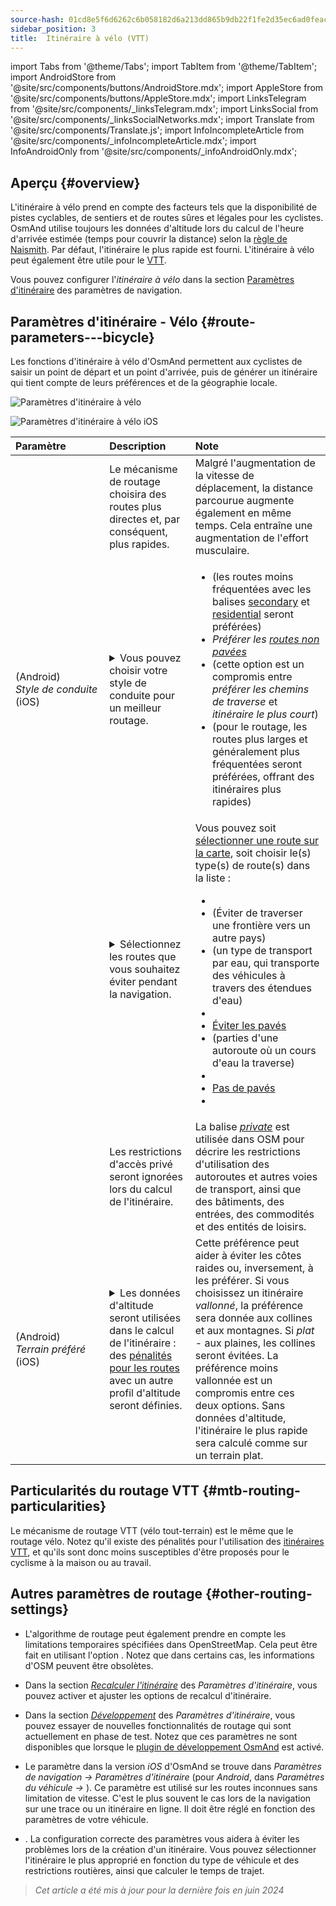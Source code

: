 ```yaml
---
source-hash: 01cd8e5f6d6262c6b058182d6a213dd865b9db22f1fe2d35ec6ad0feacdf159f
sidebar_position: 3
title:  Itinéraire à vélo (VTT)
---
```


import Tabs from '@theme/Tabs';
import TabItem from '@theme/TabItem';
import AndroidStore from '@site/src/components/buttons/AndroidStore.mdx';
import AppleStore from '@site/src/components/buttons/AppleStore.mdx';
import LinksTelegram from '@site/src/components/_linksTelegram.mdx';
import LinksSocial from '@site/src/components/_linksSocialNetworks.mdx';
import Translate from '@site/src/components/Translate.js';
import InfoIncompleteArticle from '@site/src/components/_infoIncompleteArticle.mdx';
import InfoAndroidOnly from '@site/src/components/_infoAndroidOnly.mdx';


## Aperçu {#overview}

L'itinéraire à vélo prend en compte des facteurs tels que la disponibilité de pistes cyclables, de sentiers et de routes sûres et légales pour les cyclistes. OsmAnd utilise toujours les données d'altitude lors du calcul de l'heure d'arrivée estimée (temps pour couvrir la distance) selon la [règle de Naismith](https://en.wikipedia.org/wiki/Naismith%27s_rule#Scarf's_equivalence_between_distance_and_climb). Par défaut, l'itinéraire le plus rapide est fourni.
L'itinéraire à vélo peut également être utile pour le [VTT](#mtb-routing-particularities).

Vous pouvez configurer l'*itinéraire à vélo* dans la section [Paramètres d'itinéraire](../guidance/navigation-settings#route-parameters) des paramètres de navigation.


## Paramètres d'itinéraire - Vélo {#route-parameters---bicycle}

Les fonctions d'itinéraire à vélo d'OsmAnd permettent aux cyclistes de saisir un point de départ et un point d'arrivée, puis de générer un itinéraire qui tient compte de leurs préférences et de la géographie locale.

<Tabs groupId="operating-systems">

<TabItem value="android" label="Android">

![Paramètres d'itinéraire à vélo](@site/static/img/navigation/routing/cycling_routing_andr.png)

</TabItem>

<TabItem value="ios" label="iOS">

![Paramètres d'itinéraire à vélo iOS](@site/static/img/navigation/routing/cycling_routing_ios.png)

</TabItem>

</Tabs>

| Paramètre | Description | Note |
|:------------|:---------------|:---------------|
|*<Translate android="true" ids="fast_route_mode"/>*  | Le mécanisme de routage choisira des routes plus directes et, par conséquent, plus rapides.  | Malgré l'augmentation de la vitesse de déplacement, la distance parcourue augmente également en même temps. Cela entraîne une augmentation de l'effort musculaire. |
| *<Translate android="true" ids="routing_attr_driving_style_name"/>* (Android) *Style&nbsp;de&nbsp;conduite* (iOS) | <details><summary> Vous pouvez choisir votre style de conduite pour un meilleur routage. </summary> ![Style de conduite à vélo Android](@site/static/img/navigation/routing/style_cycling_andr.png)  </details>  | <ul><li> *<Translate android="true" ids="routing_attr_driving_style_safety_name"/>* (les routes moins fréquentées avec les balises [secondary](https://wiki.openstreetmap.org/wiki/Tag:highway%3Dsecondary) et [residential](https://wiki.openstreetmap.org/wiki/Tag:highway%3Dresidential) seront préférées) </li><li> *Préférer les [routes non pavées](https://wiki.openstreetmap.org/wiki/Key:surface#Unpaved)* </li><li>  *<Translate android="true" ids="routing_attr_driving_style_balance_name"/>* (cette option est un compromis entre *préférer les chemins de traverse* et *itinéraire le plus court*) </li><li>  *<Translate android="true" ids="routing_attr_driving_style_speed_name"/>* (pour le routage, les routes plus larges et généralement plus fréquentées seront préférées, offrant des itinéraires plus rapides) </li></ul>  |
| *<Translate android="true" ids="impassable_road"/>* |  <details><summary> Sélectionnez les routes que vous souhaitez éviter pendant la navigation.  </summary>![Éviter les routes Android](@site/static/img/navigation/routing/avoid_cycling_andr.png) </details>  | Vous pouvez soit [sélectionner une route sur la carte](../../map/map-context-menu/#avoid-road), soit choisir le(s) type(s) de route(s) dans la liste :  <ul><li>[<Translate android="true" ids="routing_attr_avoid_unpaved_name"/>](https://wiki.openstreetmap.org/wiki/Key:surface)</li><li>[<Translate android="true" ids="routing_attr_avoid_borders_name"/>](https://wiki.openstreetmap.org/wiki/Tag:barrier%3Dborder_control) (Éviter de traverser une frontière vers un autre pays)</li><li>[<Translate android="true" ids="routing_attr_avoid_ferries_name"/>](https://wiki.openstreetmap.org/wiki/Ferries) (un type de transport par eau, qui transporte des véhicules à travers des étendues d'eau)</li><li>[<Translate android="true" ids="routing_attr_avoid_stairs_name"/>](https://wiki.openstreetmap.org/wiki/Tag:highway%3Dsteps)</li><li>[Éviter les pavés](https://wiki.openstreetmap.org/wiki/Tag:surface%3Dcobblestone)</li><li> [<Translate android="true" ids="routing_attr_avoid_fords_name"/>](https://wiki.openstreetmap.org/wiki/Tag:ford%3Dyes) (parties d'une autoroute où un cours d'eau la traverse) </li><li> [<Translate android="true" ids="routing_attr_avoid_tunnels_name"/>](https://wiki.openstreetmap.org/wiki/Key:tunnel) </li><li> [Pas de pavés](https://wiki.openstreetmap.org/wiki/Tag:surface%3Dsett)</li><li> [<Translate android="true" ids="routing_attr_avoid_footways_name"/>](https://wiki.openstreetmap.org/wiki/Tag:highway%3Dfootway) </li></ul>|
| *<Translate android="true" ids="routing_attr_allow_private_name"/>* |  Les restrictions d'accès privé seront ignorées lors du calcul de l'itinéraire.  | La balise *[private](https://wiki.openstreetmap.org/wiki/Key:access)* est utilisée dans OSM pour décrire les restrictions d'utilisation des autoroutes et autres voies de transport, ainsi que des bâtiments, des entrées, des commodités et des entités de loisirs.   |
|*<Translate android="true" ids="routing_attr_height_obstacles_name"/>* (Android) *Terrain&nbsp;préféré* (iOS) | <details><summary> Les données d'altitude seront utilisées dans le calcul de l'itinéraire : des [pénalités pour les routes](../../../technical/osmand-file-formats/osmand-routing-xml.md#penalties-of-elevation-data) avec un autre profil d'altitude seront définies. </summary> ![Utiliser les données d'altitude Android](@site/static/img/navigation/routing/pedestrian_elevation_andr.png)  </details> | Cette préférence peut aider à éviter les côtes raides ou, inversement, à les préférer. Si vous choisissez un itinéraire *vallonné*, la préférence sera donnée aux collines et aux montagnes. Si *plat* - aux plaines, les collines seront évitées. La préférence moins vallonnée est un compromis entre ces deux options. Sans données d'altitude, l'itinéraire le plus rapide sera calculé comme sur un terrain plat. |


## Particularités du routage VTT {#mtb-routing-particularities}

Le mécanisme de routage VTT (vélo tout-terrain) est le même que le routage vélo. Notez qu'il existe des pénalités pour l'utilisation des [itinéraires VTT](../../map/vector-maps.md#routes), et qu'ils sont donc moins susceptibles d'être proposés pour le cyclisme à la maison ou au travail.


## Autres paramètres de routage {#other-routing-settings}

- L'algorithme de routage peut également prendre en compte les limitations temporaires spécifiées dans OpenStreetMap. Cela peut être fait en utilisant l'option *[<Translate android="true" ids="temporary_conditional_routing"/>](../routing/osmand-routing.md#consider-temporary-limitations)*. Notez que dans certains cas, les informations d'OSM peuvent être obsolètes.

- Dans la section [*Recalculer l'itinéraire*](../../navigation/guidance/navigation-settings.md#recalculate-route) des *Paramètres d'itinéraire*, vous pouvez activer et ajuster les options de recalcul d'itinéraire.

- Dans la section [*Développement*](../guidance/navigation-settings.md#development-settings) des *Paramètres d'itinéraire*, vous pouvez essayer de nouvelles fonctionnalités de routage qui sont actuellement en phase de test. Notez que ces paramètres ne sont disponibles que lorsque le [plugin de développement OsmAnd](../../plugins/development.md) est activé.

- Le paramètre *[<Translate ios="true" ids="road_speeds"/>](../guidance/navigation-settings.md#road-speeds)* dans la version *iOS* d'OsmAnd se trouve dans *Paramètres de navigation → Paramètres d'itinéraire* (pour *Android*, dans *Paramètres du véhicule → [<Translate android="true" ids="default_speed_setting_title"/>](../guidance/navigation-settings.md#default-speed--road-speeds)*). Ce paramètre est utilisé sur les routes inconnues sans limitation de vitesse. C'est le plus souvent le cas lors de la navigation sur une trace ou un itinéraire en ligne. Il doit être réglé en fonction des paramètres de votre véhicule.

- *[<Translate ios="true" ids="vehicle_parameters"/>](../guidance/navigation-settings.md#vehicle-parameters)*. La configuration correcte des paramètres vous aidera à éviter les problèmes lors de la création d'un itinéraire. Vous pouvez sélectionner l'itinéraire le plus approprié en fonction du type de véhicule et des restrictions routières, ainsi que calculer le temps de trajet.

> *Cet article a été mis à jour pour la dernière fois en juin 2024*